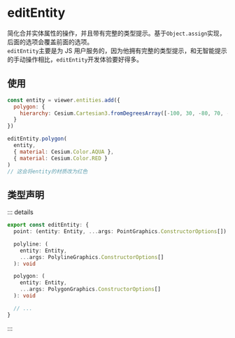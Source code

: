# editEntity

简化合并实体属性的操作，并且带有完整的类型提示。基于`Object.assign`实现，后面的选项会覆盖前面的选项。  
`editEntity`主要是为 JS 用户服务的，因为他拥有完整的类型提示，和无智能提示的手动操作相比，`editEntity`开发体验要好得多。

## 使用

```js
const entity = viewer.entities.add({
  polygon: {
    hierarchy: Cesium.Cartesian3.fromDegreesArray([-100, 30, -80, 70, -10, 40])
  }
})

editEntity.polygon(
  entity,
  { material: Cesium.Color.AQUA },
  { material: Cesium.Color.RED }
)
// 这会将entity的材质改为红色
```

## 类型声明

::: details

```ts
export const editEntity: {
  point: (entity: Entity, ...args: PointGraphics.ConstructorOptions[]): void

  polyline: (
    entity: Entity,
    ...args: PolylineGraphics.ConstructorOptions[]
  ): void

  polygon: (
    entity: Entity,
    ...args: PolygonGraphics.ConstructorOptions[]
  ): void

  // ...
}
```

:::
